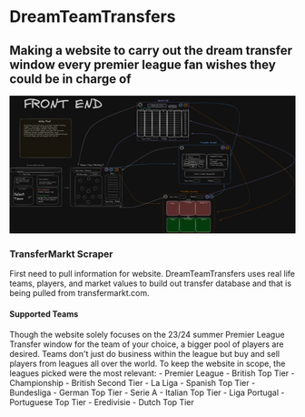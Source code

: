 # DreamTeamTransfers
Making a website to carry out the dream transfer window every premier league fan wishes they could be in charge of
--
![Front End Design](https://github.com/athom031/Dream-Team-Transfers/blob/main/Design.png)

### TransferMarkt Scraper

First need to pull information for website. DreamTeamTransfers uses real life teams, players, and market values to build out transfer database and that is being pulled from transfermarkt.com.

#### Supported Teams

Though the website solely focuses on the 23/24 summer Premier League Transfer window for the team of your choice, a bigger pool of players are desired. Teams don't just do business within the league but buy and sell players from leagues all over the world. To keep the website in scope, the leagues picked were the most relevant:
    - Premier League - British Top Tier
    - Championship - British Second Tier
    - La Liga - Spanish Top Tier
    - Bundesliga - German Top Tier
    - Serie A - Italian Top Tier
    - Liga Portugal - Portuguese Top Tier
    - Eredivisie - Dutch Top Tier
